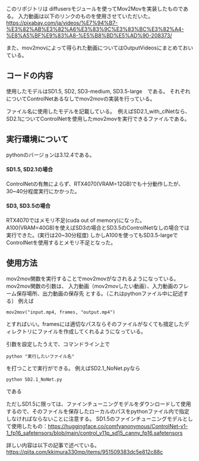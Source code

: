 
このリポジトリは diffusersモジュールを使ってMov2Movを実装したものである。
入力動画は以下のリンクのものを使用させていただいた。
https://pixabay.com/ja/videos/%E7%94%B7-%E3%82%AB%E3%82%A6%E3%83%9C%E3%83%BC%E3%82%A4-%E8%A5%BF%E9%83%A8-%E5%B8%BD%E5%AD%90-208373/

また、mov2movによって得られた動画についてはOutputVideosにまとめておいている。


## コードの内容
使用したモデルはSD1.5, SD2, SD3-medium, SD3.5-large　である。
それぞれについてControlNetあるなしでmov2movの実装を行っている。

ファイル名に使用したモデルを記載している。　例えばSD2.1_with_clNetなら、SD2.1についてControlNetを使用したmov2movを実行できるファイルである。

## 実行環境について
pythonのバージョンは3.12.4である。
#### SD1.5, SD2.1の場合
ControlNetの有無によらず、RTX4070(VRAM=12GB)でも十分動作したが、30~40分程度実行にかかった。

#### SD3, SD3.5の場合
RTX4070ではメモリ不足(cuda out of memory)になった。
A100(VRAM=40GB)を使えばSD3の場合とSD3.5のControlNetなしの場合では実行できた。(実行は20~30分程度)
しかしA100を使ってもSD3.5-largeでControlNetを使用するとメモリ不足となった。

## 使用方法
mov2mov関数を実行することでmov2movがなされるようになっている。
mov2mov関数の引数は、
入力動画（mov2movしたい動画）、入力動画のフレーム保存場所、出力動画の保存先
とする。（これはpythonファイル中に記述する）
例えば
```
mov2mov("input.mp4, frames, "output.mp4")
```
とすればいい。framesには適切なパスならそのファイルがなくても措定したディレクトリにファイルを作成してくれるようになっている。

引数を設定したうえで、コマンドライン上で
```
python "実行したいファイル名"
```
を打つことで実行ができる。
例えばSD2.1_NoNet.pyなら
```
python SD2.1_NoNet.py
```
である


ただしSD1.5に限っては、ファインチューニングモデルをダウンロードして使用するので、そのファイルを保存したローカルのパスをpythonファイル内で指定しなければならないことに注意する。
SD1.5のファインチューニングモデルとして使用したもの：https://huggingface.co/comfyanonymous/ControlNet-v1-1_fp16_safetensors/blob/main/control_v11p_sd15_canny_fp16.safetensors


詳しい内容は以下の記事で述べている。
https://qiita.com/kkimura330mp/items/951509383dc5e812c88c
